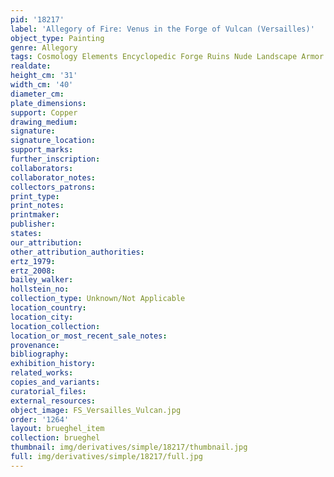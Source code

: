 ```yaml
---
pid: '18217'
label: 'Allegory of Fire: Venus in the Forge of Vulcan (Versailles)'
object_type: Painting
genre: Allegory
tags: Cosmology Elements Encyclopedic Forge Ruins Nude Landscape Armor
realdate: 
height_cm: '31'
width_cm: '40'
diameter_cm: 
plate_dimensions: 
support: Copper
drawing_medium: 
signature: 
signature_location: 
support_marks: 
further_inscription: 
collaborators: 
collaborator_notes: 
collectors_patrons: 
print_type: 
print_notes: 
printmaker: 
publisher: 
states: 
our_attribution: 
other_attribution_authorities: 
ertz_1979: 
ertz_2008: 
bailey_walker: 
hollstein_no: 
collection_type: Unknown/Not Applicable
location_country: 
location_city: 
location_collection: 
location_or_most_recent_sale_notes: 
provenance: 
bibliography: 
exhibition_history: 
related_works: 
copies_and_variants: 
curatorial_files: 
external_resources: 
object_image: FS_Versailles_Vulcan.jpg
order: '1264'
layout: brueghel_item
collection: brueghel
thumbnail: img/derivatives/simple/18217/thumbnail.jpg
full: img/derivatives/simple/18217/full.jpg
---
```

